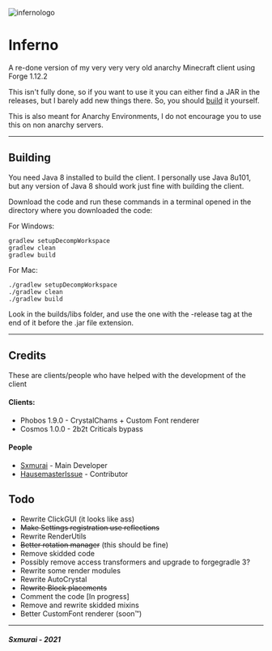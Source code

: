 ![infernologo](https://user-images.githubusercontent.com/90464553/133526203-64b11a67-e7c6-4f31-9fd1-05d9142227aa.png)
# Inferno

A re-done version of my very very very old anarchy Minecraft client using Forge 1.12.2

This isn't fully done, so if you want to use it you can either find a JAR in the releases, but I barely add new things there. So, you should [build](#building) it yourself.

This is also meant for Anarchy Environments, I do not encourage you to use this on non anarchy servers.

---

## Building

You need Java 8 installed to build the client. I personally use Java 8u101, but any version of Java 8 should work just fine with building the client.

Download the code and run these commands in a terminal opened in the directory where you downloaded the code:

For Windows:
```
gradlew setupDecompWorkspace
gradlew clean
gradlew build
```
For Mac:
```
./gradlew setupDecompWorkspace
./gradlew clean
./gradlew build
```

Look in the builds/libs folder, and use the one with the -release tag at the end of it before the .jar file extension.

---

## Credits

These are clients/people who have helped with the development of the client

#### Clients:
- Phobos 1.9.0 - CrystalChams + Custom Font renderer
- Cosmos 1.0.0 - 2b2t Criticals bypass

#### People
- [Sxmurai](https://github.com/Sxmurai) - Main Developer
- [HausemasterIssue](https://github.com/HausemasterIssue) - Contributor

## Todo

- Rewrite ClickGUI (it looks like ass)
- ~~Make Settings registration use reflections~~
- Rewrite RenderUtils
- ~~Better rotation manager~~ (this should be fine)
- Remove skidded code
- Possibly remove access transformers and upgrade to forgegradle 3?
- Rewrite some render modules
- Rewrite AutoCrystal
- ~~Rewrite Block placements~~
- Comment the code [In progress]
- Remove and rewrite skidded mixins
- Better CustomFont renderer (soon:tm:)

---

<h5>Sxmurai - 2021</h5>
